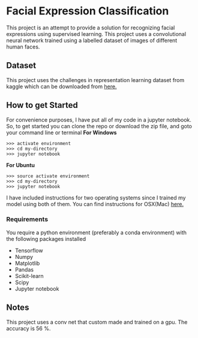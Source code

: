 # Facial Expression Classification

This project is an attempt to provide a solution for recognizing facial expressions using supervised learning. This project uses a convolutional neural network trained using a labelled dataset of images of different human faces.

## Dataset
This project uses the challenges in representation learning dataset from kaggle which can be downloaded from [here.](https://www.kaggle.com/c/challenges-in-representation-learning-facial-expression-recognition-challenge)

## How to get Started
For convenience purposes, I have put all of my code in a jupyter notebook. So, to get started you can clone the repo or download the zip file, and goto your command line or terminal
**For Windows**
```
>>> activate environment
>>> cd my-directory
>>> jupyter notebook
```
**For Ubuntu**
```
>>> source activate environment
>>> cd my-directory
>>> jupyter notebook
```
I have included instructions for two operating systems since I trained my model using both of them. You can find instructions for OSX(Mac) [here.](http://jupyter-notebook-beginner-guide.readthedocs.io/en/latest/execute.html)

### Requirements
You require a python environment (preferably a conda environment) with the following packages installed
* Tensorflow
* Numpy
* Matplotlib
* Pandas
* Scikit-learn
* Scipy
* Jupyter notebook

## Notes
This project uses a conv net that custom made and trained on a gpu. The accuracy is 56 %.
